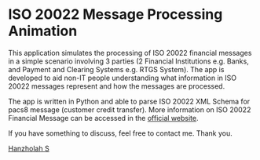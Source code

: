 # ISO 20022 Message Processing Animation

This application simulates the processing of ISO 20022 financial messages in a simple scenario involving 3 parties (2 Financial Institutions e.g. Banks, and Payment and Clearing Systems e.g. RTGS System). The app is developed to aid non-IT people understanding what information in ISO 20022 messages represent and how the messages are processed.

The app is written in Python and able to parse ISO 20022 XML Schema for pacs8 message (customer credit transfer). More information on ISO 20022 Financial Message can be accessed in the [official website](https://www.iso20022.org/).

If you have something to discuss, feel free to contact me. Thank you.

[Hanzholah S](https://github.com/hanzholahs)
